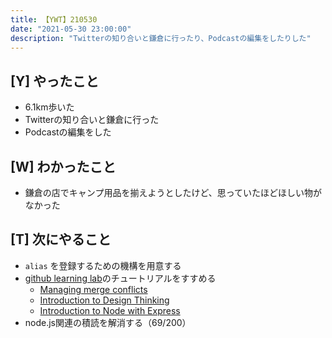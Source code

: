 ```yaml
---
title: 【YWT】210530
date: "2021-05-30 23:00:00"
description: "Twitterの知り合いと鎌倉に行ったり、Podcastの編集をしたりした"
---
```


## [Y] やったこと

- 6.1km歩いた
- Twitterの知り合いと鎌倉に行った
- Podcastの編集をした

## [W] わかったこと

- 鎌倉の店でキャンプ用品を揃えようとしたけど、思っていたほどほしい物がなかった

## [T] 次にやること

- `alias` を登録するための機構を用意する
- [github learning lab](https://lab.github.com/githubtraining)のチュートリアルをすすめる
  - [Managing merge conflicts](https://lab.github.com/githubtraining/managing-merge-conflicts)
  - [Introduction to Design Thinking](https://lab.github.com/githubtraining/introduction-to-design-thinking)
  - [Introduction to Node with Express](https://lab.github.com/everydeveloper/introduction-to-node-with-express)
- node.js関連の積読を解消する（69/200）
